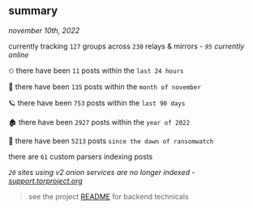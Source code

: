 
## summary
_november 10th, 2022_

currently tracking `127` groups across `230` relays & mirrors - _`95` currently online_

⏲ there have been `11` posts within the `last 24 hours`

🦈 there have been `135` posts within the `month of november`

🪐 there have been `753` posts within the `last 90 days`

🏚 there have been `2927` posts within the `year of 2022`

🦕 there have been `5213` posts `since the dawn of ransomwatch`

there are `61` custom parsers indexing posts

_`20` sites using v2 onion services are no longer indexed - [support.torproject.org](https://support.torproject.org/onionservices/v2-deprecation/)_

> see the project [README](https://github.com/joshhighet/ransomwatch#ransomwatch--) for backend technicals
